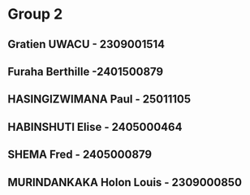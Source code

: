 # Group 2
## Gratien UWACU - 2309001514
## Furaha Berthille -2401500879
## HASINGIZWIMANA Paul - 25011105
## HABINSHUTI Elise - 2405000464
## SHEMA Fred - 2405000879
## MURINDANKAKA Holon Louis - 2309000850

